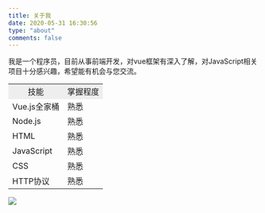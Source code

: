 ```yaml
---
title: 关于我
date: 2020-05-31 16:30:56
type: "about"
comments: false
---
```


​		我是一个程序员，目前从事前端开发，对vue框架有深入了解，对JavaScript相关项目十分感兴趣，希望能有机会与您交流。

<table>
  <tr align="center" style="background:#eee;">
  	<td>技能</td>
    <td>掌握程度</td>
  </tr>
  <tr>
    <td>Vue.js全家桶</td>
    <td>熟悉</td>
  </tr>
  <tr>
    <td>Node.js</td>
    <td>熟悉</td>
  </tr>
  <tr>
    <td>HTML</td>
    <td>熟悉</td>
  </tr>
  <tr>
    <td>JavaScript</td>
    <td>熟悉</td>
  </tr>
  <tr>
    <td>CSS</td>
    <td>熟悉</td>
  </tr>
  <tr>
    <td>HTTP协议</td>
    <td>熟悉</td>
  </tr>
  <!-- <tr>
    <td>Python</td>
    <td>了解</td>
    <td></td>
  </tr>  
  <tr>
    <td>Java</td>
    <td>了解</td>
    <td>1</td>
  </tr>
  <tr>
    <td>Node.js</td>
    <td>熟悉基本express+MongoDB后端开发流程</td>
    <td>1</td>
  </tr>
  <tr>
    <td rowspan="3" align="center">工具类</td>
    <td>Linux编程</td>
    <td>熟悉</td>
    <td>1</td>
  </tr>
  <tr>
    <td>Docker</td>
    <td>熟悉</td>
    <td>1</td>
  </tr>
  <tr>
    <td>Zookeeper、etcd、Redis</td>
    <td>了解基本使用</td>
    <td></td>
  </tr>  
  <tr>
    <td rowspan="2" align="center">机器学习</td>
    <td>数学</td>
    <td></td>
    <td></td>
  </tr>  
  <tr>
    <td>深度学习</td>
    <td></td>
    <td></td>
  </tr>   
  <tr>
    <td align="center">区块链</td>
    <td>Hyperledger Fabric</td>
    <td>熟悉</td>
    <td>1</td>
  </tr> 
  <tr>
    <td align="center">前端</td>
    <td>Vue.js</td>
    <td>熟练使用</td>
    <td>1</td>
  </tr>    -->
</table>

<a target="_blank" href="http://mail.qq.com/cgi-bin/qm_share?t=qm_mailme&email=hf-r7bS8vLDF9PSr5uro" style="text-decoration:none;"><img src="http://rescdn.qqmail.com/zh_CN/htmledition/images/function/qm_open/ico_mailme_01.png"/></a>